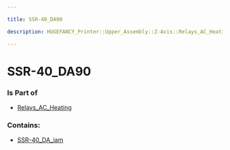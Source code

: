 ```yaml
---

title: SSR-40_DA90

description: HUGEFANCY_Printer::Upper_Assembly::Z-Axis::Relays_AC_Heating::SSR-40_DA90

---
```

# SSR-40_DA90
<script>
    var geoarray = '{"SSR-40_DA_iam": {"SSR-40_DA_BOTTOM_ipt": {}, "SSR-40_DA_Large_P_W_S_iam50": {"SSR-40_DA_Screw_ipt": {}, "SSR-40_DA_Lock_Washer_ipt": {}, "SSR-40_DA_Big_Plate_ipt": {}}, "SSR-40_DA_TOP_ipt": {}, "SSR-40_DA_Large_P_W_S_iam65": {"SSR-40_DA_Screw_ipt": {}, "SSR-40_DA_Lock_Washer_ipt": {}, "SSR-40_DA_Big_Plate_ipt": {}}, "SSR-40_DA_Small_P_W_S_iam41": {"SSR-40_DA_Screw_ipt": {}, "SSR-40_DA_Lock_Washer_ipt": {}, "SSR-40_DA_Small_Plate_ipt": {}}, "SSR-40_DA_Small_P_W_S_iam": {"SSR-40_DA_Screw_ipt": {}, "SSR-40_DA_Lock_Washer_ipt": {}, "SSR-40_DA_Small_Plate_ipt": {}}}}';
</script>
<script>
    var basepath = '/assets/HUGEFANCY_Printer/Upper_Assembly/Z-Axis/Relays_AC_Heating/SSR-40_DA90/';
</script>
<link rel="stylesheet" href="/css/container.css">

<div id="container"></div>

<!-- these are the required scripts for the three.js scene -->
<script src="/lib/three.min.js"></script>
<script src="/lib/OrbitControls.js"></script>
<script src="/lib/RectAreaLightUniformsLib.js"></script>
<!-- this is your app's lib file -->
<script src="/lib/triceratops_app.js"></script>
### Is Part of
- [Relays_AC_Heating](../Relays_AC_Heating)  

### Contains:
- [SSR-40_DA_iam](./SSR-40_DA90/SSR-40_DA_iam)

